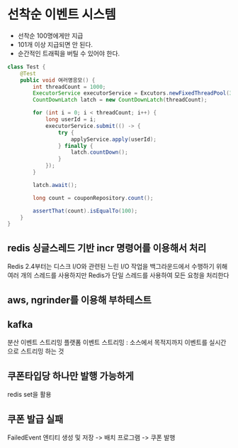 # 선착순 이벤트 시스템

- 선착순 100명에게만 지급
- 101개 이상 지급되면 안 된다.
- 순간적인 트래픽을 버틸 수 있어야 한다.

```java
class Test {
    @Test
    public void 여러명응모() {
        int threadCount = 1000;
        ExecutorService executorService = Excutors.newFixedThreadPool(32);
        CountDownLatch latch = new CountDownLatch(threadCount);

        for (int i = 0; i < threadCount; i++) {
            long userId = i;
            executorService.submit(() -> {
                try {
                    applyService.apply(userId);
                } finally {
                    latch.countDown();
                }
            });
        }

        latch.await();

        long count = couponRepository.count();

        assertThat(count).isEqualTo(100);
    }
}
```

## redis 싱글스레드 기반 incr 명령어를 이용해서 처리
Redis 2.4부터는 디스크 I/O와 관련된 느린 I/O 작업을 백그라운드에서 수행하기 위해 여러 개의 스레드를 사용하지만 Redis가 단일 스레드를 사용하여 모든 요청을 처리한다

## aws, ngrinder를 이용해 부하테스트

## kafka
분산 이벤트 스트리밍 플랫폼
이벤트 스트리밍 : 소스에서 목적지까지 이벤트를 실시간으로 스트리밍 하는 것

## 쿠폰타입당 하나만 발행 가능하게
redis set을 활용

## 쿠폰 발급 실패
FailedEvent 엔티티 생성 및 저장 -> 배치 프로그램 -> 쿠폰 발행
